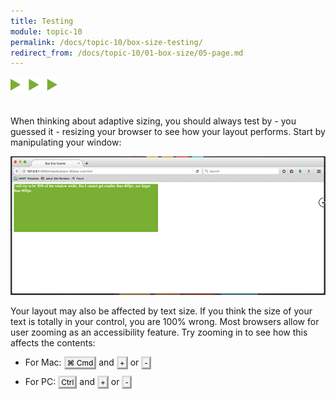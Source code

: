 ```yaml
---
title: Testing
module: topic-10
permalink: /docs/topic-10/box-size-testing/
redirect_from: /docs/topic-10/01-box-size/05-page.md
---
```


<img src="./../../../img/arrow-divider.svg" style="width: 75px; border: none; margin: 0px 0 20px 0" />

When thinking about adaptive sizing, you should always test by - you guessed it - resizing your browser to see how your layout performs. Start by manipulating your window:

<p align="center"><img src="../img/box-sizing.gif" title="Box Behaving in Browser" style="border:none;" /></p>

Your layout may also be affected by text size. If you think the size of your text is totally in your control, you are 100% wrong. Most browsers allow for user zooming as an accessibility feature. Try zooming in to see how this affects the contents:

  - For Mac:
    <kbd class="keyboard-key nowrap" style="border: 3px outset #F3F3F3; border-left-color: #DBDBDB; border-top-color: #DBDBDB; background-color: #F3F3F3; padding: 0px 2px; font-family: inherit; font-size: 0.85em; color: black">
    <span class="Unicode">⌘</span> Cmd</kbd>
    and
    <kbd class="keyboard-key nowrap" style="border: 3px outset #F3F3F3; border-left-color: #DBDBDB; border-top-color: #DBDBDB; background-color: #F3F3F3; padding: 0px 2px; font-family: inherit; font-size: 0.85em; color: black">+</kbd>
    or
    <kbd class="keyboard-key nowrap" style="border: 3px outset #F3F3F3; border-left-color: #DBDBDB; border-top-color: #DBDBDB; background-color: #F3F3F3; padding: 0px 2px; font-family: inherit; font-size: 0.85em; color: black">-</kbd>

  - For PC:
    <kbd class="keyboard-key nowrap" style="border: 3px outset #F3F3F3; border-left-color: #DBDBDB; border-top-color: #DBDBDB; background-color: #F3F3F3; padding: 0px 2px; font-family: inherit; font-size: 0.85em; color: black">Ctrl</kbd>
    and
    <kbd class="keyboard-key nowrap" style="border: 3px outset #F3F3F3; border-left-color: #DBDBDB; border-top-color: #DBDBDB; background-color: #F3F3F3; padding: 0px 2px; font-family: inherit; font-size: 0.85em; color: black">+</kbd>
    or
    <kbd class="keyboard-key nowrap" style="border: 3px outset #F3F3F3; border-left-color: #DBDBDB; border-top-color: #DBDBDB; background-color: #F3F3F3; padding: 0px 2px; font-family: inherit; font-size: 0.85em; color: black">-</kbd>
